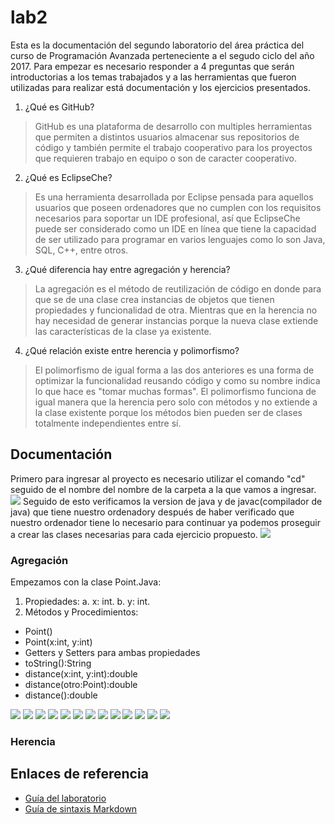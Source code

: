 # lab2
Esta es la documentación del segundo laboratorio del área práctica del curso de Programación Avanzada perteneciente a
el segudo ciclo del año 2017. Para empezar es necesario responder a 4 preguntas que serán introductorias a los
temas trabajados y a las herramientas que fueron utilizadas para realizar está documentación y los ejercicios presentados.
1. ¿Qué es GitHub?
> GitHub es una plataforma de desarrollo con multiples herramientas que permiten a distintos usuarios almacenar sus repositorios de código
> y también permite el trabajo cooperativo para los proyectos que requieren trabajo en equipo o son de caracter cooperativo.
2. ¿Qué es EclipseChe?
> Es una herramienta desarrollada por Eclipse pensada para aquellos usuarios que poseen ordenadores que no cumplen con los requisitos
> necesarios para soportar un IDE profesional, así que EclipseChe puede ser considerado como un IDE en línea que tiene la capacidad de
> ser utilizado para programar en varios lenguajes como lo son Java, SQL, C++, entre otros.
3. ¿Qué diferencia hay entre agregación y herencia?
> La agregación es el método de reutilización de código en donde para que se de una clase crea instancias de objetos que tienen
> propiedades y funcionalidad de otra. Mientras que en la herencia no hay necesidad de generar instancias porque la nueva clase
> extiende las características de la clase ya existente.
4. ¿Qué relación existe entre herencia y polimorfismo?
> El polimorfismo de igual forma a las dos anteriores es una forma de optimizar la funcionalidad reusando código y como su nombre 
> indica lo que hace es "tomar muchas formas". El polimorfismo funciona de igual manera que la herencia pero solo con métodos y no
> extiende a la clase existente porque los métodos bien pueden ser de clases totalmente independientes entre sí.
## Documentación 
Primero para ingresar al proyecto es necesario utilizar el comando "cd" seguido de el nombre del nombre de la carpeta a la que vamos a ingresar.
![](https://image.ibb.co/heQUCQ/img.png)
Seguido de esto verificamos la version de java y de javac(compilador de java) que tiene nuestro ordenadory después de haber verificado que nuestro ordenador tiene lo necesario para continuar ya podemos proseguir a crear las clases necesarias para cada ejercicio propuesto.
![](https://image.ibb.co/hznWRk/img5.png)
### Agregación
Empezamos con la clase Point.Java:
1. Propiedades:
a. x: int.
b. y: int.
2. Métodos y Procedimientos:
- Point()
- Point(x:int, y:int)
- Getters y Setters para ambas propiedades
- toString():String
- distance(x:int, y:int):double
- distance(otro:Point):double
- distance():double


![](https://image.ibb.co/iMHbsQ/img2.png)
![](https://image.ibb.co/eJ9d6k/img1.png)
![](https://image.ibb.co/bxqwsQ/img3.png)
![](https://image.ibb.co/k3Pvmk/img4.png)
![](https://image.ibb.co/kURQmk/img6.png)
![](https://image.ibb.co/gsR2XQ/img7.png)
![](https://image.ibb.co/d6ycz5/img8.png)
![](https://image.ibb.co/ma24e5/img9.png)
![](https://image.ibb.co/egLJ6k/img10.png)
![](https://image.ibb.co/kdupCQ/img11.png)
![](https://image.ibb.co/hijZe5/img12.png)
![](https://image.ibb.co/hiWrRk/main.png)
![](https://image.ibb.co/jgZBRk/main1.png)
### Herencia

## Enlaces de referencia
- [Guía del laboratorio](https://github.com/tuxtor/prograavanzada2017/blob/master/lab/01-Laboratorio01.md)
- [Guía de sintaxis Markdown](https://daringfireball.net/projects/markdown/syntax)
